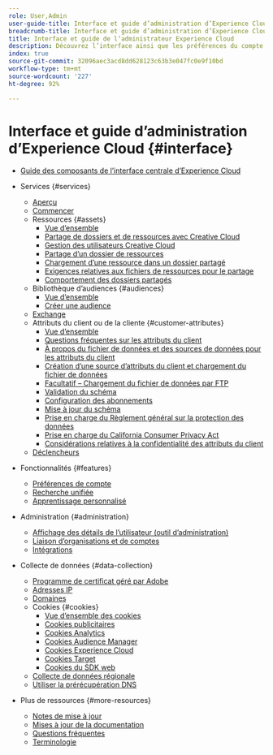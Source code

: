 ```yaml
---
role: User,Admin
user-guide-title: Interface et guide d’administration d’Experience Cloud
breadcrumb-title: Interface et guide d’administration d’Experience Cloud
title: Interface et guide de lʼadministrateur Experience Cloud
description: Découvrez l’interface ainsi que les préférences du compte d’utilisateur Experience Cloud. Découvrez comment rechercher des objets commerciaux et gérer les utilisateurs et les produits. Configurez les attributs du client, la bibliothèque d’audiences, les cookies et partagez Experience Cloud Assets.
index: true
source-git-commit: 32096aec3acd8dd628123c63b3e047fc0e9f10bd
workflow-type: tm+mt
source-wordcount: '227'
ht-degree: 92%

---
```



# Interface et guide d’administration d’Experience Cloud {#interface}

+ [Guide des composants de lʼinterface centrale dʼExperience Cloud](experience-cloud.md)

+ Services {#services}
   + [Aperçu](services/overview.md)
   + [Commencer](services/getting-started.md)
   + Ressources {#assets}
      + [Vue d’ensemble](services/assets/experience-cloud-assets.md)
      + [Partage de dossiers et de ressources avec Creative Cloud](services/assets/creative-cloud.md)
      + [Gestion des utilisateurs Creative Cloud](services/assets/manage-cc-users.md)
      + [Partage d’un dossier de ressources](services/assets/share.md)
      + [Chargement d’une ressource dans un dossier partagé](services/assets/upload.md)
      + [Exigences relatives aux fichiers de ressources pour le partage](services/assets/file-reqs.md)
      + [Comportement des dossiers partagés](services/assets/behavior.md)
   + Bibliothèque d’audiences {#audiences}
      + [Vue d’ensemble](services/audiences/overview.md)
      + [Créer une audience](services/audiences/create.md)
   + [Exchange](services/exchange.md)
   + Attributs du client ou de la cliente {#customer-attributes}
      + [Vue d’ensemble](services/customer-attributes/attributes.md)
      + [Questions fréquentes sur les attributs du client](services/customer-attributes/faq-crs.md)
      + [À propos du fichier de données et des sources de données pour les attributs du client](services/customer-attributes/crs-data-file.md)
      + [Création d’une source d’attributs du client et chargement du fichier de données](services/customer-attributes/t-crs-usecase.md)
      + [Facultatif – Chargement du fichier de données par FTP](services/customer-attributes/t-upload-attributes-ftp.md)
      + [Validation du schéma](services/customer-attributes/validate-schema.md)
      + [Configuration des abonnements](services/customer-attributes/subscription.md)
      + [Mise à jour du schéma](services/customer-attributes/t-update-schema.md)
      + [Prise en charge du Règlement général sur la protection des données](services/customer-attributes/gdpr.md)
      + [Prise en charge du California Consumer Privacy Act](services/customer-attributes/ccpa.md)
      + [Considérations relatives à la confidentialité des attributs du client](services/customer-attributes/privacy-mac.md)
   + [Déclencheurs](services/triggers.md)

+ Fonctionnalités {#features}
   + [Préférences de compte](features/account-preferences.md)
   + [Recherche unifiée](features/search.md)
   + [Apprentissage personnalisé](features/personalized-learning.md)

+ Administration {#administration}
   + [Affichage des détails de l’utilisateur (outil d’administration)](administration/admin-tool-experience-cloud.md)
   + [Liaison d’organisations et de comptes](administration/organizations.md)
   + [Intégrations](administration/integrations.md)

+ Collecte de données {#data-collection}
   + [Programme de certificat géré par Adobe](data-collection/adobe-managed-cert.md)
   + [Adresses IP](data-collection/ip-addresses.md)
   + [Domaines](data-collection/domains.md)
   + Cookies {#cookies}
      + [Vue d’ensemble des cookies](data-collection/cookies/overview.md)
      + [Cookies publicitaires](data-collection/cookies/advertising.md)
      + [Cookies Analytics](data-collection/cookies/analytics.md)
      + [Cookies Audience Manager](data-collection/cookies/audience-manager.md)
      + [Cookies Experience Cloud](data-collection/cookies/experience-cloud.md)
      + [Cookies Target](data-collection/cookies/target.md)
      + [Cookies du SDK web](data-collection/cookies/web-sdk.md)
   + [Collecte de données régionale](data-collection/rdc.md)
   + [Utiliser la prérécupération DNS](data-collection/dns-prefetch.md)

+ Plus de ressources {#more-resources}
   + [Notes de mise à jour](more-resources/release-notes.md)
   + [Mises à jour de la documentation](more-resources/doc-updates.md)
   + [Questions fréquentes](more-resources/faq.md)
   + [Terminologie](more-resources/terms.md)

